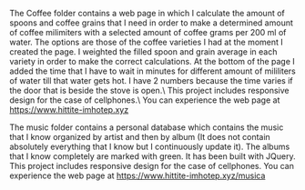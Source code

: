 The Coffee folder contains a web page in which I calculate the amount of spoons and coffee grains that I need in order to make a determined amount of coffee milimiters with a selected amount of 
coffee grams per 200 ml of water. The options are those of the coffee varieties I had at the moment I created the page. I weighted the filled spoon and grain average in each variety in order to
make the correct calculations. At the bottom of the page I added the time that I have to wait in minutes for different amount of mililiters of water till that water gets hot. I have 2 numbers 
because the time varies if the door that is beside the stove is open.\\
This project includes responsive design for the case of cellphones.\\
You can experience the web page at https://www.hittite-imhotep.xyz



The music folder contains a personal database which contains the music that I know organized by artist and then by album (It does not contain absolutely everything that I know but I continuously update it). The albums that I know completely are marked with green. It has been built with JQuery.
This project includes responsive design for the case of cellphones.
You can experience the web page at https://www.hittite-imhotep.xyz/musica







